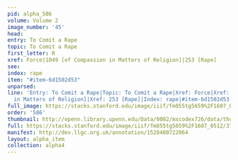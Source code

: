 ```yaml
---
pid: alpha_586
volume: Volume 2
image_number: '45'
head: 
entry: To Comit a Rape
topic: To Comit a Rape
first_letter: R
xref: Force|1049 [of Compassion in Matters of Religion]|253 [Rape]
see: 
index: rape
item: "#item-6d1502d53"
unparsed: 
line: 'Entry: To Comit a Rape|Topic: To Comit a Rape|Xref: Force|Xref: 1049 [of Compassion
  in Matters of Religion]|Xref: 253 [Rape]|Index: rape|#item-6d1502d53'
full_image: https://stacks.stanford.edu/image/iiif/fm855tg5659%2F1607_0512/full/full/0/default.jpg
order: '586'
thumbnail: http://openn.library.upenn.edu/Data/0002/mscodex726/data/thumb/1607_0512_thumb.jpg
full: https://stacks.stanford.edu/image/iiif/fm855tg5659%2F1607_0512/372,4340,2982,172/full/0/default.jpg
manifest: http://dev.llgc.org.uk/annotation/1528400722064
layout: alpha_item
collection: alpha4
---
```

